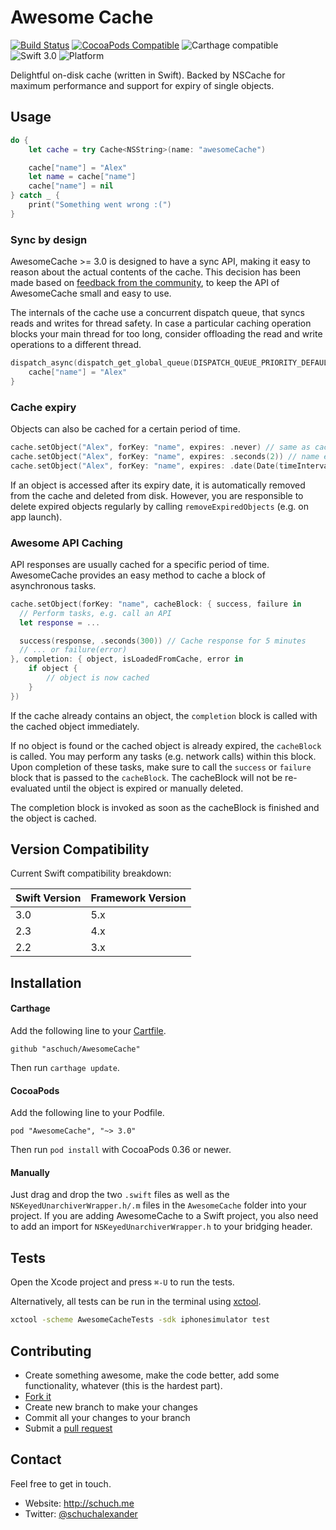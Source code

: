 # Awesome Cache

[![Build Status](https://travis-ci.org/aschuch/AwesomeCache.svg)](https://travis-ci.org/aschuch/AwesomeCache)
[![CocoaPods Compatible](https://img.shields.io/cocoapods/v/AwesomeCache.svg)](https://img.shields.io/cocoapods/v/AwesomeCache.svg)
![Carthage compatible](https://img.shields.io/badge/Carthage-compatible-4BC51D.svg?style=flat)
![Swift 3.0](https://img.shields.io/badge/Swift-3.0-orange.svg)
![Platform](https://img.shields.io/badge/platform-iOS%20%7C%20watchOS%20%7C%20tvOS-lightgrey.svg)

Delightful on-disk cache (written in Swift).
Backed by NSCache for maximum performance and support for expiry of single objects.


## Usage

```swift
do {
    let cache = try Cache<NSString>(name: "awesomeCache")

    cache["name"] = "Alex"
    let name = cache["name"]
    cache["name"] = nil
} catch _ {
    print("Something went wrong :(")
}
```

### Sync by design

AwesomeCache >= 3.0 is designed to have a sync API, making it easy to reason about the actual contents of the cache. This decision has been made based on [feedback from the community](issues/33), to keep the API of AwesomeCache small and easy to use. 

The internals of the cache use a concurrent dispatch queue, that syncs reads and writes for thread safety. In case a particular caching operation blocks your main thread for too long, consider offloading the read and write operations to a different thread.

```swift
dispatch_async(dispatch_get_global_queue(DISPATCH_QUEUE_PRIORITY_DEFAULT, 0)) {
	cache["name"] = "Alex"
}
```

### Cache expiry

Objects can also be cached for a certain period of time.

```swift
cache.setObject("Alex", forKey: "name", expires: .never) // same as cache["name"] = "Alex"
cache.setObject("Alex", forKey: "name", expires: .seconds(2)) // name expires in 2 seconds
cache.setObject("Alex", forKey: "name", expires: .date(Date(timeIntervalSince1970: 1428364800))) // name expires on 4th of July 2015
```

If an object is accessed after its expiry date, it is automatically removed from the cache and deleted from disk.
However, you are responsible to delete expired objects regularly by calling `removeExpiredObjects` (e.g. on app launch).

### Awesome API Caching

API responses are usually cached for a specific period of time. AwesomeCache provides an easy method to cache a block of asynchronous tasks.

```swift
cache.setObject(forKey: "name", cacheBlock: { success, failure in
  // Perform tasks, e.g. call an API
  let response = ...

  success(response, .seconds(300)) // Cache response for 5 minutes
  // ... or failure(error)
}, completion: { object, isLoadedFromCache, error in
	if object {
	 	// object is now cached
	}
})
```

If the cache already contains an object, the `completion` block is called with the cached object immediately.

If no object is found or the cached object is already expired, the `cacheBlock` is called.
You may perform any tasks (e.g. network calls) within this block. Upon completion of these tasks, make sure to call the `success` or `failure` block that is passed to the `cacheBlock`. The cacheBlock will not be re-evaluated until the object is expired or manually deleted.

The completion block is invoked as soon as the cacheBlock is finished and the object is cached.

## Version Compatibility

Current Swift compatibility breakdown:

| Swift Version | Framework Version |
| ------------- | ----------------- |
| 3.0           | 5.x               |
| 2.3           | 4.x               |
| 2.2           | 3.x               |

[all releases]: https://github.com/aschuch/AwesomeCache/releases

## Installation

#### Carthage

Add the following line to your [Cartfile](https://github.com/Carthage/Carthage/blob/master/Documentation/Artifacts.md#cartfile).

```
github "aschuch/AwesomeCache"
```

Then run `carthage update`.

#### CocoaPods

Add the following line to your Podfile.

```
pod "AwesomeCache", "~> 3.0"
```

Then run `pod install` with CocoaPods 0.36 or newer.

#### Manually

Just drag and drop the two `.swift` files as well as the `NSKeyedUnarchiverWrapper.h/.m` files in the `AwesomeCache` folder into your project.
If you are adding AwesomeCache to a Swift project, you also need to add an import for `NSKeyedUnarchiverWrapper.h` to your bridging header.

## Tests

Open the Xcode project and press `⌘-U` to run the tests.

Alternatively, all tests can be run in the terminal using [xctool](https://github.com/facebook/xctool).

```bash
xctool -scheme AwesomeCacheTests -sdk iphonesimulator test
```

## Contributing

* Create something awesome, make the code better, add some functionality,
  whatever (this is the hardest part).
* [Fork it](http://help.github.com/forking/)
* Create new branch to make your changes
* Commit all your changes to your branch
* Submit a [pull request](http://help.github.com/pull-requests/)


## Contact

Feel free to get in touch.

* Website: <http://schuch.me>
* Twitter: [@schuchalexander](http://twitter.com/schuchalexander)

